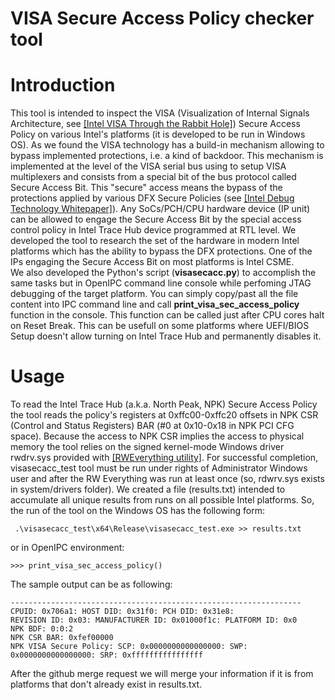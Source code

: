 # VISA Secure Access Policy checker tool

# Introduction
This tool is intended to inspect the VISA (Visualization of Internal Signals Architecture, see [\[Intel VISA Through the Rabbit Hole\]][1]) Secure Access Policy on various Intel's platforms (it is developed to be run in Windows OS). As we found the VISA technology has a build-in mechanism allowing to bypass implemented protections, i.e. a kind of backdoor. This mechanism is implemented at the level of the VISA serial bus using to setup VISA multiplexers and consists from a special bit of the bus protocol called Secure Access Bit. This "secure" access means the bypass of the protections applied by various DFX Secure Policies (see [\[Intel Debug Technology Whitepaper\]][2]). Any SoCs/PCH/CPU hardware device (IP unit) can be allowed to engage the Secure Access Bit by the special access control policy in Intel Trace Hub device programmed at RTL level. We developed the tool to research the set of the hardware in modern Intel platforms which has the ability to bypass the DFX protections. One of the IPs engaging the Secure Access Bit on most platforms is Intel CSME.  
We also developed the Python's script (**visasecacc.py**) to accomplish the same tasks but in OpenIPC command line console while perfoming JTAG debugging of the target platform. You can simply copy/past all the file content into IPC command line and call **print_visa_sec_access_policy** function in the console. This function can be called just after CPU cores halt on Reset Break. This can be usefull on some platforms where UEFI/BIOS Setup doesn't allow turning on Intel Trace Hub and permanently disables it.

# Usage
To read the Intel Trace Hub (a.k.a. North Peak, NPK) Secure Access Policy the tool reads the policy's registers at 0xffc00-0xffc20 offsets in NPK CSR (Control and Status Registers) BAR (#0 at 0x10-0x18 in NPK PCI CFG space). Because the access to NPK CSR implies the access to physical memory the tool relies on the signed kernel-mode Windows driver rwdrv.sys provided with [\[RWEverything utility\]][3]. For successful completion, visasecacc_test tool must be run under rights of Administrator Windows user and after the RW Everything was run at least once (so, rdwrv.sys exists in system/drivers folder).
We created a file (results.txt) intended to accumulate all unique results from runs on all possible Intel
 platforms. So, the run of the tool on the Windows OS has the following form:

```
 .\visasecacc_test\x64\Release\visasecacc_test.exe >> results.txt
 ```

or in OpenIPC environment:

```
>>> print_visa_sec_access_policy()
 ```

The sample output can be as following:

```
-----------------------------------------------------------------
CPUID: 0x706a1: HOST DID: 0x31f0: PCH DID: 0x31e8:
REVISION ID: 0x03: MANUFACTURER ID: 0x01000f1c: PLATFORM ID: 0x0
NPK BDF: 0:0:2
NPK CSR BAR: 0xfef00000
NPK VISA Secure Policy: SCP: 0x0000000000000000: SWP: 0x0000000000000000: SRP: 0xffffffffffffffff
 ```

After the github merge request we will merge your information if it is from platforms that don't already exist in results.txt.

[1]: https://i.blackhat.com/asia-19/Thu-March-28/bh-asia-Goryachy-Ermolov-Intel-Visa-Through-the-Rabbit-Hole.pdf
[2]: https://software.intel.com/content/www/us/en/develop/articles/software-security-guidance/secure-coding/intel-debug-technology.html
[3]: http://rweverything.com/

